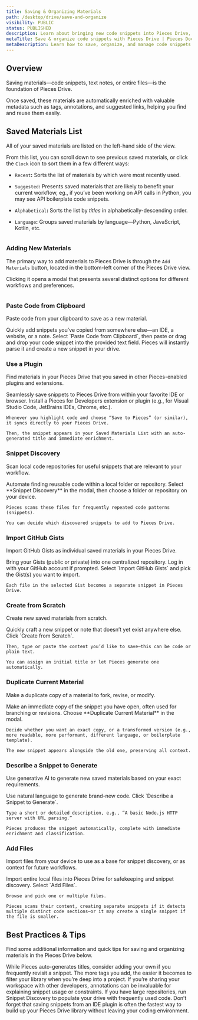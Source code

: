 ```yaml
---
title: Saving & Organizing Materials
path: /desktop/drive/save-and-organize
visibility: PUBLIC
status: PUBLISHED
description: Learn about bringing new code snippets into Pieces Drive, keeping them tidy, and maintaining context and clarity as your library expands.
metaTitle: Save & organize code snippets with Pieces Drive | Pieces Docs
metaDescription: Learn how to save, organize, and manage code snippets in Pieces Drive while maintaining context and clarity as your library grows.
---
```


## Overview

Saving materials—code snippets, text notes, or entire files—is the foundation of Pieces Drive.

Once saved, these materials are automatically enriched with valuable metadata such as tags, annotations, and suggested links, helping you find and reuse them easily.

## Saved Materials List

All of your saved materials are listed on the left-hand side of the view.

From this list, you can scroll down to see previous saved materials, or click the `Clock` icon to sort them in a few different ways:

* `Recent`**:** Sorts the list of materials by which were most recently used.

* `Suggested`**:** Presents saved materials that are likely to benefit your current workflow, eg., if you’ve been working on API calls in Python, you may see API boilerplate code snippets.

* `Alphabetical`**:** Sorts the list by *titles* in alphabetically-descending order.

* `Language`**:** Groups saved materials by language—Python, JavaScript, Kotlin, etc.

<Image src="https://storage.googleapis.com/hashnode_product_documentation_assets/desktop_app_assets/desktop_app_MAIN/new_media/Pieces%20Copilot/Interacting/sort_filters_drive.png" alt="" align="center" fullwidth="true" />

### Adding New Materials

The primary way to add materials to Pieces Drive is through the `Add Materials` button, located in the bottom-left corner of the Pieces Drive view.

Clicking it opens a modal that presents several distinct options for different workflows and preferences.

<Image src="https://storage.googleapis.com/hashnode_product_documentation_assets/desktop_app_assets/desktop_app_MAIN/new_media/Pieces%20Drive/Transforming%20%26%20Translating%20Code/add_code_snippet.png" alt="" align="center" fullwidth="true" />

### Paste Code from Clipboard

Paste code from your clipboard to save as a new material.

<Steps>
  <Step title="Purpose">
    Quickly add snippets you’ve copied from somewhere else—an IDE, a website, or a note.
  </Step>

  <Step title="How It Works">
    Select `Paste Code from Clipboard`, then paste or drag and drop your code snippet into the provided text field. Pieces will instantly parse it and create a new snippet in your drive.
  </Step>
</Steps>

### Use a Plugin

Find materials in your Pieces Drive that you saved in other Pieces-enabled plugins and extensions.

<Steps>
  <Step title="Purpose">
    Seamlessly save snippets to Pieces Drive from within your favorite IDE or browser.
  </Step>

  <Step title="How It Works">
    Install a Pieces for Developers extension or plugin (e.g., for Visual Studio Code, JetBrains IDEs, Chrome, etc.).

    Whenever you highlight code and choose “Save to Pieces” (or similar), it syncs directly to your Pieces Drive.

    Then, the snippet appears in your Saved Materials List with an auto-generated title and immediate enrichment.
  </Step>
</Steps>

### Snippet Discovery

Scan local code repositories for useful snippets that are relevant to your workflow.

<Steps>
  <Step title="Purpose">
    Automate finding reusable code within a local folder or repository.
  </Step>

  <Step title="How It Works">
    Select **Snippet Discovery** in the modal, then choose a folder or repository on your device.

    Pieces scans these files for frequently repeated code patterns (snippets).

    You can decide which discovered snippets to add to Pieces Drive.
  </Step>
</Steps>

### Import GitHub Gists

Import GitHub Gists as individual saved materials in your Pieces Drive.

<Steps>
  <Step title="Purpose">
    Bring your Gists (public or private) into one centralized repository.
  </Step>

  <Step title="How It Works">
    Log in with your GitHub account if prompted. Select `Import GitHub Gists` and pick the Gist(s) you want to import.

    Each file in the selected Gist becomes a separate snippet in Pieces Drive.
  </Step>
</Steps>

### Create from Scratch

Create new saved materials from scratch.

<Steps>
  <Step title="Purpose">
    Quickly craft a new snippet or note that doesn’t yet exist anywhere else.
  </Step>

  <Step title="How It Works">
    Click `Create from Scratch`.

    Then, type or paste the content you’d like to save—this can be code or plain text.

    You can assign an initial title or let Pieces generate one automatically.
  </Step>
</Steps>

### Duplicate Current Material

Make a duplicate copy of a material to fork, revise, or modify.

<Steps>
  <Step title="Purpose">
    Make an immediate copy of the snippet you have open, often used for branching or revisions.
  </Step>

  <Step title="How It Works">
    Choose **Duplicate Current Material** in the modal.

    Decide whether you want an exact copy, or a transformed version (e.g., more readable, more performant, different language, or boilerplate template).

    The new snippet appears alongside the old one, preserving all context.
  </Step>
</Steps>

### Describe a Snippet to Generate

Use generative AI to generate new saved materials based on your exact requirements.

<Steps>
  <Step title="Purpose">
    Use natural language to generate brand-new code.
  </Step>

  <Step title="How It Works">
    Click `Describe a Snippet to Generate`.

    Type a short or detailed description, e.g., “A basic Node.js HTTP server with URL parsing.”

    Pieces produces the snippet automatically, complete with immediate enrichment and classification.
  </Step>
</Steps>

### Add Files

Import files from your device to use as a base for snippet discovery, or as context for future workflows.

<Steps>
  <Step title="Purpose">
    Import entire local files into Pieces Drive for safekeeping and snippet discovery.
  </Step>

  <Step title="How It Works:">
    Select `Add Files`.

    Browse and pick one or multiple files.

    Pieces scans their content, creating separate snippets if it detects multiple distinct code sections—or it may create a single snippet if the file is smaller.
  </Step>
</Steps>

## Best Practices & Tips

Find some additional information and quick tips for saving and organizing materials in the Pieces Drive below.

<AccordionGroup>
  <Accordion title="Name Snippets Wisely">
    While Pieces auto-generates titles, consider adding your own if you frequently revisit a snippet.
  </Accordion>

  <Accordion title="Use Tags for Faster Search">
    The more tags you add, the easier it becomes to filter your library when you’re deep into a project.
  </Accordion>

  <Accordion title="Annotate for Clarity">
    If you’re sharing your workspace with other developers, annotations can be invaluable for explaining snippet usage or constraints.
  </Accordion>

  <Accordion title="Enable Snippet Discovery (Early)">
    If you have large repositories, run Snippet Discovery to populate your drive with frequently used code.
  </Accordion>

  <Accordion title="Leverage Plugins">
    Don’t forget that saving snippets from an IDE plugin is often the fastest way to build up your Pieces Drive library without leaving your coding environment.
  </Accordion>
</AccordionGroup>